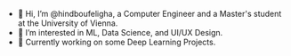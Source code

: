 - 👋 Hi, I’m @hindboufeligha, a Computer Engineer and a Master's student at the University of Vienna.
- 👀 I’m interested in ML, Data Science, and UI/UX Design.
- 🌱 Currently working on some Deep Learning Projects.


<!---
hindboufeligha/hindboufeligha is a ✨ special ✨ repository because its `README.md` (this file) appears on your GitHub profile.
You can click the Preview link to take a look at your changes.
--->
